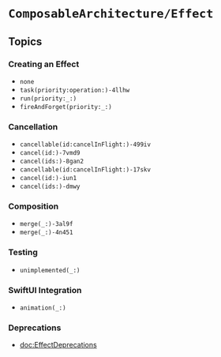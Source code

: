 # ``ComposableArchitecture/Effect``

## Topics

### Creating an Effect

- ``none``
- ``task(priority:operation:)-4llhw``
- ``run(priority:_:)``
- ``fireAndForget(priority:_:)``

### Cancellation

- ``cancellable(id:cancelInFlight:)-499iv``
- ``cancel(id:)-7vmd9``
- ``cancel(ids:)-8gan2``
- ``cancellable(id:cancelInFlight:)-17skv``
- ``cancel(id:)-iun1``
- ``cancel(ids:)-dmwy``

### Composition

<!--NB: DocC bug prevents the following from being resolved-->
<!--- ``map(_:)``-->
- ``merge(_:)-3al9f``
- ``merge(_:)-4n451``

### Testing

- ``unimplemented(_:)``

### SwiftUI Integration

- ``animation(_:)``

### Deprecations

- <doc:EffectDeprecations>
